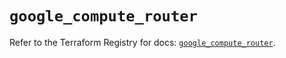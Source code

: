# `google_compute_router`

Refer to the Terraform Registry for docs: [`google_compute_router`](https://registry.terraform.io/providers/hashicorp/google/6.21.0/docs/resources/compute_router).
